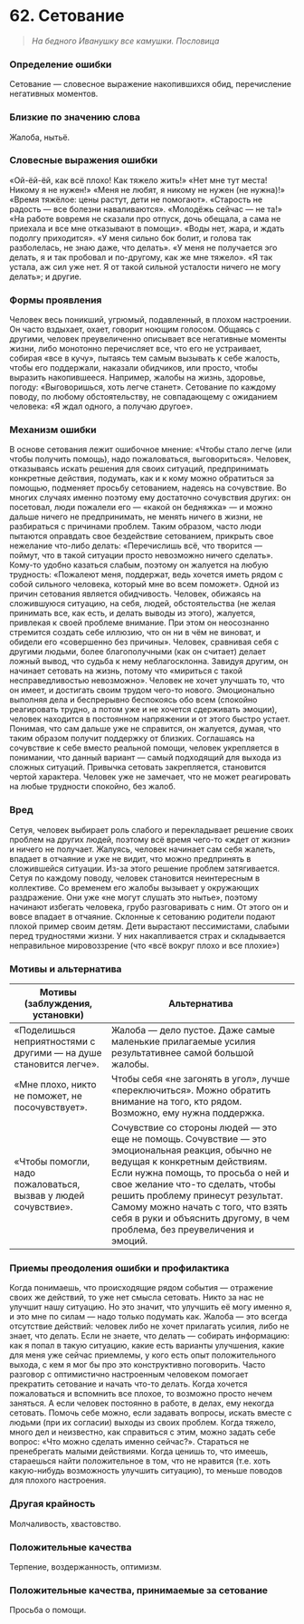 ﻿# 62. Сетование

> *На бедного Иванушку все камушки.
Пословица*

### Определение ошибки
Сетование — словесное выражение накопившихся обид, перечисление негативных моментов.

### Близкие по значению слова
Жалоба, нытьё.

### Словесные выражения ошибки
«Ой-ёй-ёй, как всё плохо! Как тяжело жить!»
«Нет мне тут места! Никому я не нужен!»
«Меня не любят, я никому не нужен (не нужна)!»
«Время тяжёлое: цены растут, дети не помогают».
«Старость не радость — все болезни наваливаются».
«Молодёжь сейчас — не та!»
«На работе вовремя не сказали про отпуск, дочь обещала, а сама не приехала и все мне отказывают в помощи».
«Воды нет, жара, и ждать подолгу приходится».
«У меня сильно бок болит, и голова так разболелась, не знаю даже, что делать».
«У меня не получается эго делать, я и так пробовал и по-другому, как же мне тяжело».
«Я так устала, аж сил уже нет. Я от такой сильной усталости ничего не могу делать»; и другие.

### Формы проявления
Человек весь поникший, угрюмый, подавленный, в плохом настроении. Он часто вздыхает, охает, говорит ноющим голосом.
Общаясь с другими, человек преувеличенно описывает все негативные моменты жизни, либо монотонно перечисляет все, что его не устраивает, собирая «все в кучу», пытаясь тем самым вызывать к себе жалость, чтобы его поддержали, наказали обидчиков, или просто, чтобы выразить накопившееся. Например, жалобы на жизнь, здоровье, погоду: «Выговоришься, хоть легче станет».
Сетование по каждому поводу, по любому обстоятельству, не совпадающему с ожиданием человека: «Я ждал одного, а получаю другое».

### Механизм ошибки
В основе сетования лежит ошибочное мнение: «Чтобы стало легче (или чтобы получить помощь), надо пожаловаться, выговориться». Человек, отказываясь искать решения для своих ситуаций, предпринимать конкретные действия, подумать, как и к кому можно обратиться за помощью, подменяет просьбу сетованием, надеясь на сочувствие. Во многих случаях именно поэтому ему достаточно сочувствия других: он посетовал, люди пожалели его — «какой он бедняжка» — и можно дальше ничего не предпринимать, не менять ничего в жизни, не разбираться с причинами проблем.
Таким образом, часто люди пытаются оправдать свое бездействие сетованием, прикрыть свое нежелание что-либо делать: «Перечислишь всё, что творится — поймут, что в такой ситуации просто невозможно ничего сделать». Кому-то удобно казаться слабым, поэтому он жалуется на любую трудность: «Пожалеют меня, поддержат, ведь хочется иметь рядом с собой сильного человека, который мне во всем поможет».
Одной из причин сетования является обидчивость. Человек, обижаясь на сложившуюся ситуацию, на себя, людей, обстоятельства (не желая принимать все, как есть, и делать выводы из этого), жалуется, привлекая к своей проблеме внимание. При этом он неосознанно стремится создать себе иллюзию, что он ни в чём не виноват, и обидели его «совершенно без причины».
Человек, сравнивая себя с другими людьми, более благополучными (как он считает) делает ложный вывод, что судьба к нему неблагосклонна. Завидуя другим, он начинает сетовать на жизнь, потому что «мириться с такой несправедливостью невозможно». Человек не хочет улучшать то, что он имеет, и достигать своим трудом чего-то нового.
Эмоционально выполняя дела и беспрерывно беспокоясь обо всем (спокойно реагировать трудно, а потом уже и не хочется сдерживать эмоции), человек находится в постоянном напряжении и от этого быстро устает. Понимая, что сам дальше уже не справится, он жалуется, думая, что таким образом получит поддержку от близких.
Соглашаясь на сочувствие к себе вместо реальной помощи, человек укрепляется в понимании, что данный вариант — самый подходящий для выхода из сложных ситуаций. Привычка сетовать закрепляется, становится чертой характера. Человек уже не замечает, что не может реагировать на любые трудности спокойно, без жалоб.

### Вред
Сетуя, человек выбирает роль слабого и перекладывает решение своих проблем на других людей, поэтому всё время чего-то «ждет от жизни» и ничего не получает.
Жалуясь, человек начинает сам себя жалеть, впадает в отчаяние и уже не видит, что можно предпринять в сложившейся ситуации. Из-за этого решение проблем затягивается.
Сетуя по каждому поводу, человек становится неинтересным в коллективе. Со временем его жалобы вызывает у окружающих раздражение. Они уже «не могут слушать это нытье», поэтому начинают избегать человека, грубо разговаривать с ним. От этого он и вовсе впадает в отчаяние.
Склонные к сетованию родители подают плохой пример своим детям. Дети вырастают пессимистами, слабыми перед трудностями жизни. У них накапливается страх и складывается неправильное мировоззрение (что «всё вокруг плохо и все плохие»)

### Мотивы и альтернатива
Мотивы (заблуждения, установки) | Альтернатива
---|---
«Поделишься неприятностями с другими — на душе становится легче». |	Жалоба — дело пустое. Даже самые маленькие прилагаемые усилия результативнее самой большой жалобы.
«Мне плохо, никто не поможет, не посочувствует». | Чтобы себя «не загонять в угол», лучше «переключиться». Можно обратить внимание на того, кто рядом. Возможно, ему нужна поддержка.
«Чтобы помогли, надо пожаловаться, вызвав у людей сочувствие». | Сочувствие со стороны людей — это еще не помощь. Сочувствие — это эмоциональная реакция, обычно не ведущая к конкретным действиям. Если нужна помощь, то просьба о ней и свое желание что-то сделать, чтобы решить проблему принесут результат. Самому можно начать с того, что взять себя в руки и объяснить другому, в чем проблема, без преувеличения и эмоций.

### Приемы преодоления ошибки и профилактика
Когда понимаешь, что происходящие рядом события — отражение своих же действий, то уже нет смысла сетовать. Никто за нас не улучшит нашу ситуацию. Но это значит, что улучшить её могу именно я, и это мне по силам — надо только подумать как.
Жалоба — это всегда отсутствие действий: человек либо не хочет прилагать усилия, либо не знает, что делать. Если не знаете, что делать — собирать информацию: как я попал в такую ситуацию, какие есть варианты улучшения, какие для меня уже сейчас приемлемы, у кого есть опыт положительного выхода, с кем я мог бы про это конструктивно поговорить.
Часто разговор с оптимистично настроенным человеком помогает прекратить сетование и начать что-то делать.
Когда хочется пожаловаться и вспомнить все плохое, то возможно просто нечем заняться. А если человек постоянно в работе, в делах, ему некогда сетовать.
Помочь себе можно, если задавать вопросы, искать вместе с людьми (при их согласии) выходы из своих проблем.
Когда тяжело, много дел и неизвестно, как справиться с этим, можно задать себе вопрос: «Что можно сделать именно сейчас?». Стараться не пренебрегать малыми действиями.
 Когда ценишь то, что имеешь, стараешься найти положительное в том, что не нравится (т.е. хоть какую-нибудь возможность улучшить ситуацию), то меньше поводов для плохого настроения.

### Другая крайность 
Молчаливость, хвастовство.

### Положительные качества 
Терпение, воздержанность, оптимизм.

### Положительные качества, принимаемые за сетование
Просьба о помощи. 